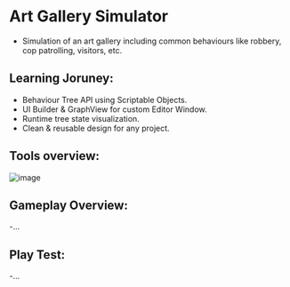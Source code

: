 # Art Gallery Simulator
- Simulation of an art gallery including common behaviours like robbery, cop patrolling, visitors, etc.
## Learning Joruney:
- Behaviour Tree API using Scriptable Objects.
- UI Builder & GraphView for custom Editor Window.
- Runtime tree state visualization.
- Clean & reusable design for any project.
## Tools overview:
  ![image](https://github.com/ChoiBeomgyuItBoy/ArtGallerySimulator/assets/113314204/662d3ce7-7c16-4605-8730-33fcecf4a68f)
## Gameplay Overview:
-...
## Play Test:
-...
